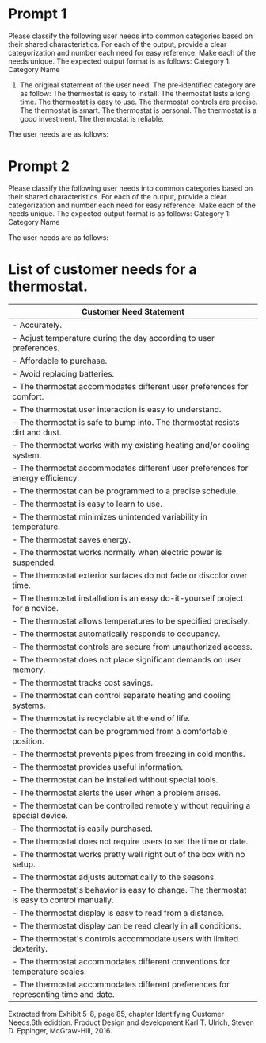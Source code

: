 
# Prompt 1


Please classify the following user needs into common categories based on their shared characteristics. For each of the output, provide a clear categorization and number each need for easy reference. Make each of the needs unique. The expected output format is as follows:
Category 1: Category Name
1.	The original statement of the user need.
The pre-identified category are as follow:
The thermostat is easy to install.
The thermostat lasts a long time.
The thermostat is easy to use.
The thermostat controls are precise.
The thermostat is smart.
The thermostat is personal.
The thermostat is a good investment.
The thermostat is reliable.

The user needs are as follows:


# Prompt 2
Please classify the following user needs into common categories based on their shared characteristics. For each of the output, provide a clear categorization and number each need for easy reference. Make each of the needs unique. The expected output format is as follows:
Category 1: Category Name


The user needs are as follows:


# List of customer needs for a thermostat. 

| Customer Need Statement                                                                    |
|--------------------------------------------------------------------------------------------|
| - Accurately.                                                                              |
| - Adjust temperature during the day according to user preferences.                         |
| - Affordable to purchase.                                                                  |
| - Avoid replacing batteries.                                                               |
| - The thermostat accommodates different user preferences for comfort.                      |
| - The thermostat user interaction is easy to understand.                                   |
| - The thermostat is safe to bump into. The thermostat resists dirt and dust.               |
| - The thermostat works with my existing heating and/or cooling system.                     |
| - The thermostat accommodates different user preferences for energy efficiency.            |
| - The thermostat can be programmed to a precise schedule.                                  |
| - The thermostat is easy to learn to use.                                                  |
| - The thermostat minimizes unintended variability in temperature.                          |
| - The thermostat saves energy.                                                             |
| - The thermostat works normally when electric power is suspended.                          |
| - The thermostat exterior surfaces do not fade or discolor over time.                      |
| - The thermostat installation is an easy do-it-yourself project for a novice.              |
| - The thermostat allows temperatures to be specified precisely.                            |
| - The thermostat automatically responds to occupancy.                                      |
| - The thermostat controls are secure from unauthorized access.                             |
| - The thermostat does not place significant demands on user memory.                        |
| - The thermostat tracks cost savings.                                                      |
| - The thermostat can control separate heating and cooling systems.                         |
| - The thermostat is recyclable at the end of life.                                         |
| - The thermostat can be programmed from a comfortable position.                            |
| - The thermostat prevents pipes from freezing in cold months.                              |
| - The thermostat provides useful information.                                              |
| - The thermostat can be installed without special tools.                                   |
| - The thermostat alerts the user when a problem arises.                                    |
| - The thermostat can be controlled remotely without requiring a special device.            |
| - The thermostat is easily purchased.                                                      |
| - The thermostat does not require users to set the time or date.                           |
| - The thermostat works pretty well right out of the box with no setup.                     |
| - The thermostat adjusts automatically to the seasons.                                     |
| - The thermostat's behavior is easy to change. The thermostat is easy to control manually. |
| - The thermostat display is easy to read from a distance.                                  |
| - The thermostat display can be read clearly in all conditions.                            |
| - The thermostat's controls accommodate users with limited dexterity.                      |
| - The thermostat accommodates different conventions for temperature scales.                |
| - The thermostat accommodates different preferences for representing time and date.        |


Extracted from Exhibit 5-8, page 85, chapter Identifying Customer Needs.6th edidtion. Product Design and development
Karl T. Ulrich, Steven D. Eppinger, McGraw-Hill, 2016.